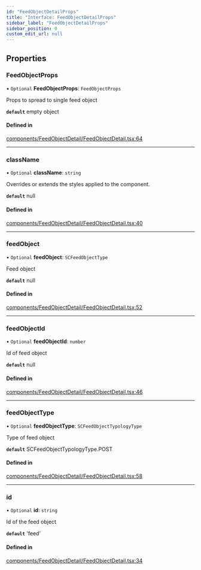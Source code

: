 ```yaml
---
id: "FeedObjectDetailProps"
title: "Interface: FeedObjectDetailProps"
sidebar_label: "FeedObjectDetailProps"
sidebar_position: 0
custom_edit_url: null
---
```


## Properties

### FeedObjectProps

• `Optional` **FeedObjectProps**: `FeedObjectProps`

Props to spread to single feed object

**`default`** empty object

#### Defined in

[components/FeedObjectDetail/FeedObjectDetail.tsx:64](https://github.com/selfcommunity/community-ui/blob/8bbb33c/packages/sc-templates/src/components/FeedObjectDetail/FeedObjectDetail.tsx#L64)

___

### className

• `Optional` **className**: `string`

Overrides or extends the styles applied to the component.

**`default`** null

#### Defined in

[components/FeedObjectDetail/FeedObjectDetail.tsx:40](https://github.com/selfcommunity/community-ui/blob/8bbb33c/packages/sc-templates/src/components/FeedObjectDetail/FeedObjectDetail.tsx#L40)

___

### feedObject

• `Optional` **feedObject**: `SCFeedObjectType`

Feed object

**`default`** null

#### Defined in

[components/FeedObjectDetail/FeedObjectDetail.tsx:52](https://github.com/selfcommunity/community-ui/blob/8bbb33c/packages/sc-templates/src/components/FeedObjectDetail/FeedObjectDetail.tsx#L52)

___

### feedObjectId

• `Optional` **feedObjectId**: `number`

Id of feed object

**`default`** null

#### Defined in

[components/FeedObjectDetail/FeedObjectDetail.tsx:46](https://github.com/selfcommunity/community-ui/blob/8bbb33c/packages/sc-templates/src/components/FeedObjectDetail/FeedObjectDetail.tsx#L46)

___

### feedObjectType

• `Optional` **feedObjectType**: `SCFeedObjectTypologyType`

Type of feed object

**`default`** SCFeedObjectTypologyType.POST

#### Defined in

[components/FeedObjectDetail/FeedObjectDetail.tsx:58](https://github.com/selfcommunity/community-ui/blob/8bbb33c/packages/sc-templates/src/components/FeedObjectDetail/FeedObjectDetail.tsx#L58)

___

### id

• `Optional` **id**: `string`

Id of the feed object

**`default`** 'feed'

#### Defined in

[components/FeedObjectDetail/FeedObjectDetail.tsx:34](https://github.com/selfcommunity/community-ui/blob/8bbb33c/packages/sc-templates/src/components/FeedObjectDetail/FeedObjectDetail.tsx#L34)
